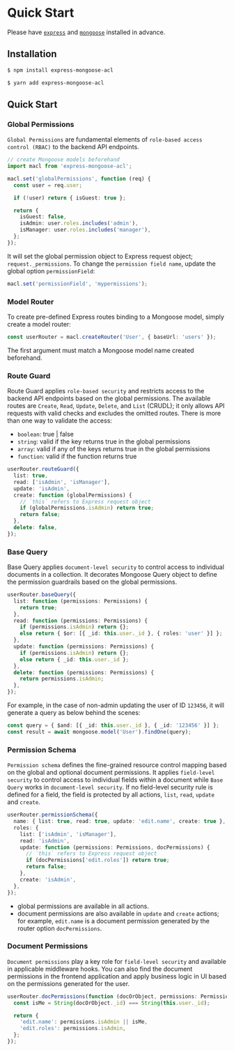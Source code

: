 # Quick Start

Please have [`express`](https://www.npmjs.com/package/express) and [`mongoose`](https://www.npmjs.com/package/mongoose) installed in advance.

## Installation

```sh
$ npm install express-mongoose-acl
```

```sh
$ yarn add express-mongoose-acl
```

## Quick Start

### Global Permissions

`Global Permissions` are fundamental elements of `role-based access control (RBAC)` to the backend API endpoints.

```ts
// create Mongoose models beforehand
import macl from 'express-mongoose-acl';

macl.set('globalPermissions', function (req) {
  const user = req.user;

  if (!user) return { isGuest: true };

  return {
    isGuest: false,
    isAdmin: user.roles.includes('admin'),
    isManager: user.roles.includes('manager'),
  };
});
```

It will set the global permission object to Express request object; `request._permissions`.
To change the `permission field name`, update the global option `permissionField`:

```ts
macl.set('permissionField', 'mypermissions');
```

### Model Router

To create pre-defined Express routes binding to a Mongoose model, simply create a model router:

```ts
const userRouter = macl.createRouter('User', { baseUrl: 'users' });
```

The first argument must match a Mongoose model name created beforehand.

### Route Guard

Route Guard applies `role-based security` and restricts access to the backend API endpoints based on the global permissions.
The available routes are `Create`, `Read`, `Update`, `Delete`, and `List` (CRUDL); it only allows API requests with valid checks and excludes the omitted routes.
There is more than one way to validate the access:

- `boolean`: true | false
- `string`: valid if the key returns true in the global permissions
- `array`: valid if any of the keys returns true in the global permissions
- `function`: valid if the function returns true

```ts
userRouter.routeGuard({
  list: true,
  read: ['isAdmin', 'isManager'],
  update: 'isAdmin',
  create: function (globalPermissions) {
    // `this` refers to Express request object
    if (globalPermissions.isAdmin) return true;
    return false;
  },
  delete: false,
});
```

### Base Query

Base Query applies `document-level security` to control access to individual documents in a collection.
It decorates Mongoose Query object to define the permission guardrails based on the global permissions.

```ts
userRouter.baseQuery({
  list: function (permissions: Permissions) {
    return true;
  },
  read: function (permissions: Permissions) {
    if (permissions.isAdmin) return {};
    else return { $or: [{ _id: this.user._id }, { roles: 'user' }] };
  },
  update: function (permissions: Permissions) {
    if (permissions.isAdmin) return {};
    else return { _id: this.user._id };
  },
  delete: function (permissions: Permissions) {
    return permissions.isAdmin;
  },
});
```

For example, in the case of non-admin updating the user of ID `123456`, it will generate a query as below behind the scenes:

```ts
const query = { $and: [{ _id: this.user._id }, { _id: '123456' }] };
const result = await mongoose.model('User').findOne(query);
```

### Permission Schema

`Permission schema` defines the fine-grained resource control mapping based on the global and optional document permissions.
It applies `field-level security` to control access to individual fields within a document while `Base Query` works in `document-level security`.
If no field-level security rule is defined for a field, the field is protected by all actions, `list`, `read`, `update` and `create`.

```ts
userRouter.permissionSchema({
  name: { list: true, read: true, update: 'edit.name', create: true },
  roles: {
    list: ['isAdmin', 'isManager'],
    read: 'isAdmin',
    update: function (permissions: Permissions, docPermissions) {
      // `this` refers to Express request object
      if (docPermissions['edit.roles']) return true;
      return false;
    },
    create: 'isAdmin',
  },
});
```

- global permissions are available in all actions.
- document permissions are also available in `update` and `create` actions; for example, `edit.name` is a document permission generated by the router option `docPermissions`.

### Document Permissions

`Document permissions` play a key role for `field-level security` and available in applicable middleware hooks. You can also find the document permissions in the frontend application and apply business logic in UI based on the permissions generated for the user.

```ts
userRouter.docPermissions(function (docOrObject, permissions: Permissions) {
  const isMe = String(docOrObject._id) === String(this.user._id);

  return {
    'edit.name': permissions.isAdmin || isMe,
    'edit.roles': permissions.isAdmin,
  };
});
```

